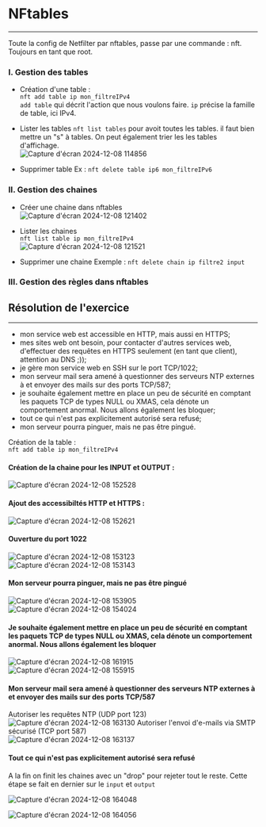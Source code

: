 # NFtables
---
Toute la config de Netfilter par nftables, passe par une commande : nft. Toujours en tant que root.  

### I. Gestion des tables
* Création d'une table :  
`nft add table ip mon_filtreIPv4`  
`add table` qui décrit l'action que nous voulons faire. `ip` précise la famille de table, ici IPv4.

* Lister les tables
`nft list tables` pour avoit toutes les tables. il faut bien mettre un "s" à tables. On peut également trier les les tables d'affichage.  
![Capture d'écran 2024-12-08 114856](https://github.com/user-attachments/assets/52849a42-e4d3-4a27-a013-b06ab58ca30a)

* Supprimer table
Ex : `nft delete table ip6 mon_filtreIPv6`

### II. Gestion des chaines  
* Créer une chaine dans nftables  
![Capture d'écran 2024-12-08 121402](https://github.com/user-attachments/assets/53ffe043-42f6-4711-b985-10bb39aad4ff)

* Lister les chaines  
`nft list table ip mon_filtreIPv4`  
![Capture d'écran 2024-12-08 121521](https://github.com/user-attachments/assets/c78f36c7-4d9f-4fb0-aab2-9a2b434dd4ba)

* Supprimer une chaine
Exemple : `nft delete chain ip filtre2 input`  

### III. Gestion des règles dans nftables



## Résolution de l'exercice  
---

* mon service web est accessible en HTTP, mais aussi en HTTPS;
* mes sites web ont besoin, pour contacter d'autres services web, d'effectuer des requêtes en HTTPS seulement (en tant que client), attention au DNS ;));
* je gère mon service web en SSH sur le port TCP/1022;
* mon serveur mail sera amené à questionner des serveurs NTP externes à et envoyer des mails sur des ports TCP/587;
* je souhaite également mettre en place un peu de sécurité en comptant les paquets TCP de types NULL ou XMAS, cela dénote un comportement anormal. Nous allons également les bloquer;
* tout ce qui n'est pas explicitement autorisé sera refusé;
* mon serveur pourra pinguer, mais ne pas être pingué.

Création de la table :  
`nft add table ip mon_filtreIPv4`  

#### Création de la chaine pour les INPUT et OUTPUT :  
![Capture d'écran 2024-12-08 152528](https://github.com/user-attachments/assets/a74a95fd-c2b5-4f54-b1f7-27f638599b7c)

#### Ajout des accessibiltés HTTP et HTTPS :  
![Capture d'écran 2024-12-08 152621](https://github.com/user-attachments/assets/8f0a1b2f-bfbb-4de0-8f7d-3d33df36ebf8)



#### Ouverture du port 1022  
![Capture d'écran 2024-12-08 153123](https://github.com/user-attachments/assets/389f814d-7d2b-464c-9f66-7425c1fac238)
![Capture d'écran 2024-12-08 153143](https://github.com/user-attachments/assets/34d83fe3-9aef-4285-9ab5-efed1b3887e6)

#### Mon serveur pourra pinguer, mais ne pas être pingué
![Capture d'écran 2024-12-08 153905](https://github.com/user-attachments/assets/10e93920-e0a8-4730-a34e-4b34d76eff7b)
![Capture d'écran 2024-12-08 154024](https://github.com/user-attachments/assets/8eec3a30-ec84-41c7-98ce-91b37516274d)

#### Je souhaite également mettre en place un peu de sécurité en comptant les paquets TCP de types NULL ou XMAS, cela dénote un comportement anormal. Nous allons également les bloquer
![Capture d'écran 2024-12-08 161915](https://github.com/user-attachments/assets/e7b13f75-19c3-40de-823d-4896350f422f)
![Capture d'écran 2024-12-08 155915](https://github.com/user-attachments/assets/d33d065b-599d-47dc-86ae-426b5b8e5370)

#### Mon serveur mail sera amené à questionner des serveurs NTP externes à et envoyer des mails sur des ports TCP/587  
Autoriser les requêtes NTP (UDP port 123)  
![Capture d'écran 2024-12-08 163130](https://github.com/user-attachments/assets/fa7ea739-acb9-4dc9-b604-c2fc3fdb47d5)
Autoriser l'envoi d'e-mails via SMTP sécurisé (TCP port 587)  
![Capture d'écran 2024-12-08 163137](https://github.com/user-attachments/assets/18120edc-869a-414d-ae37-8b6c7e5ee26b)


#### Tout ce qui n'est pas explicitement autorisé sera refusé
A la fin on finit les chaines avec un "drop" pour rejeter tout le reste. Cette étape se fait en dernier sur le `input` et `output`  

![Capture d'écran 2024-12-08 164048](https://github.com/user-attachments/assets/2e35e567-794d-4ff8-970d-29bccd7b40e0)

![Capture d'écran 2024-12-08 164056](https://github.com/user-attachments/assets/41b3b32d-25dc-4bc9-ab7a-ae7142e2ae74)
